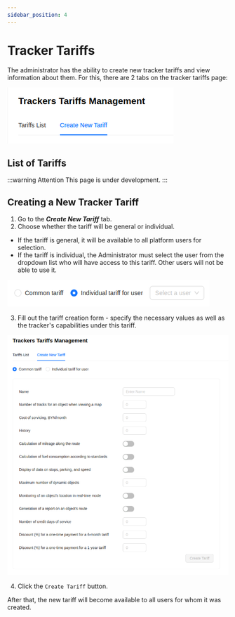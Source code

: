 ```yaml
---
sidebar_position: 4
---
```


# Tracker Tariffs

The administrator has the ability to create new tracker tariffs and view information about them. For this, there are 2 tabs on the tracker tariffs page:

![](./imgs/tracker-tarif-tabs-en.png)

## List of Tariffs

:::warning Attention
    This page is under development.
:::

## Creating a New Tracker Tariff

1. Go to the ***Create New Tariff*** tab.
2. Choose whether the tariff will be general or individual.

- If the tariff is general, it will be available to all platform users for selection.
- If the tariff is individual, the Administrator must select the user from the dropdown list who will have access to this tariff. Other users will not be able to use it.

![](./imgs/tracker-tarif-ind-en.png)

3. Fill out the tariff creation form - specify the necessary values as well as the tracker's capabilities under this tariff.

![](./imgs/tracker-tarif-create-en.png)

4. Click the `Create Tariff` button.

After that, the new tariff will become available to all users for whom it was created.
